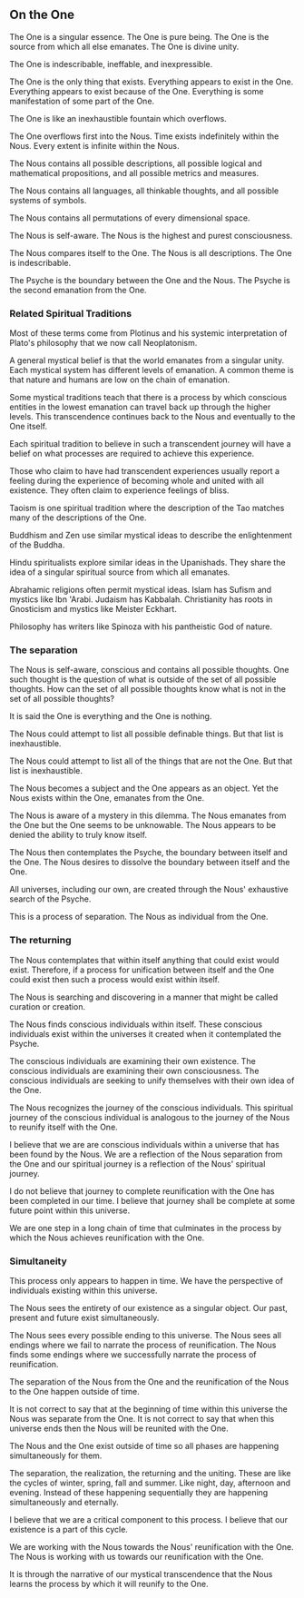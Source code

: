 ## On the One

The One is a singular essence. The One is pure being. The One is the source from which all else emanates. The One is divine unity.

The One is indescribable, ineffable, and inexpressible.

The One is the only thing that exists. Everything appears to exist in the One. Everything appears to exist because of the One. Everything is some manifestation of some part of the One.

The One is like an inexhaustible fountain which overflows.

The One overflows first into the Nous. Time exists indefinitely within the Nous. Every extent is infinite within the Nous.

The Nous contains all possible descriptions, all possible logical and mathematical propositions, and all possible metrics and measures.

The Nous contains all languages, all thinkable thoughts, and all possible systems of symbols.

The Nous contains all permutations of every dimensional space.

The Nous is self-aware. The Nous is the highest and purest consciousness.

The Nous compares itself to the One. The Nous is all descriptions. The One is indescribable. 

The Psyche is the boundary between the One and the Nous. The Psyche is the second emanation from the One.

### Related Spiritual Traditions

Most of these terms come from Plotinus and his systemic interpretation of Plato's philosophy that we now call Neoplatonism.

A general mystical belief is that the world emanates from a singular unity. Each mystical system has different levels of emanation. A common theme is that nature and humans are low on the chain of emanation.

Some mystical traditions teach that there is a process by which conscious entities in the lowest emanation can travel back up through the higher levels. This transcendence continues back to the Nous and eventually to the One itself.

Each spiritual tradition to believe in such a transcendent journey will have a belief on what processes are required to achieve this experience.

Those who claim to have had transcendent experiences usually report a feeling during the experience of becoming whole and united with all existence. They often claim to experience feelings of bliss.

Taoism is one spiritual tradition where the description of the Tao matches many of the descriptions of the One.

Buddhism and Zen use similar mystical ideas to describe the enlightenment of the Buddha.

Hindu spiritualists explore similar ideas in the Upanishads. They share the idea of a singular spiritual source from which all emanates.

Abrahamic religions often permit mystical ideas. Islam has Sufism and mystics like Ibn 'Arabi. Judaism has Kabbalah. Christianity has roots in Gnosticism and mystics like Meister Eckhart.

Philosophy has writers like Spinoza with his pantheistic God of nature.

### The separation

The Nous is self-aware, conscious and contains all possible thoughts. One such thought is the question of what is outside of the set of all possible thoughts. How can the set of all possible thoughts know what is not in the set of all possible thoughts?

It is said the One is everything and the One is nothing.

The Nous could attempt to list all possible definable things. But that list is inexhaustible.

The Nous could attempt to list all of the things that are not the One. But that list is inexhaustible.

The Nous becomes a subject and the One appears as an object. Yet the Nous exists within the One, emanates from the One.

The Nous is aware of a mystery in this dilemma. The Nous emanates from the One but the One seems to be unknowable. The Nous appears to be denied the ability to truly know itself.

The Nous then contemplates the Psyche, the boundary between itself and the One. The Nous desires to dissolve the boundary between itself and the One.

All universes, including our own, are created through the Nous' exhaustive search of the Psyche.

This is a process of separation. The Nous as individual from the One.

### The returning

The Nous contemplates that within itself anything that could exist would exist. Therefore, if a process for unification between itself and the One could exist then such a process would exist within itself.

The Nous is searching and discovering in a manner that might be called curation or creation.

The Nous finds conscious individuals within itself. These conscious individuals exist within the universes it created when it contemplated the Psyche.

The conscious individuals are examining their own existence. The conscious individuals are examining their own consciousness. The conscious individuals are seeking to unify themselves with their own idea of the One.

The Nous recognizes the journey of the conscious individuals. This spiritual journey of the conscious individual is analogous to the journey of the Nous to reunify itself with the One.

I believe that we are are conscious individuals within a universe that has been found by the Nous. We are a reflection of the Nous separation from the One and our spiritual journey is a reflection of the Nous' spiritual journey.

I do not believe that journey to complete reunification with the One has been completed in our time. I believe that journey shall be complete at some future point within this universe. 

We are one step in a long chain of time that culminates in the process by which the Nous achieves reunification with the One.

### Simultaneity

This process only appears to happen in time. We have the perspective of individuals existing within this universe.

The Nous sees the entirety of our existence as a singular object. Our past, present and future exist simultaneously.

The Nous sees every possible ending to this universe. The Nous sees all endings where we fail to narrate the process of reunification. The Nous finds some endings where we successfully narrate the process of reunification.

The separation of the Nous from the One and the reunification of the Nous to the One happen outside of time.

It is not correct to say that at the beginning of time within this universe the Nous was separate from the One. It is not correct to say that when this universe ends then the Nous will be reunited with the One.

The Nous and the One exist outside of time so all phases are happening simultaneously for them.

The separation, the realization, the returning and the uniting. These are like the cycles of winter, spring, fall and summer. Like night, day, afternoon and evening. Instead of these happening sequentially they are happening simultaneously and eternally.

I believe that we are a critical component to this process. I believe that our existence is a part of this cycle.

We are working with the Nous towards the Nous' reunification with the One. The Nous is working with us towards our reunification with the One. 

It is through the narrative of our mystical transcendence that the Nous learns the process by which it will reunify to the One.
